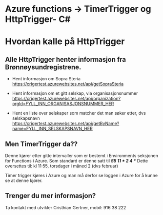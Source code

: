 # Azure functions -> TimerTrigger og HttpTrigger- C<span>#</span>

# Hvordan kalle på HttpTrigger

## Alle HttpTrigger henter informasjon fra Brønnøysundregistrene.

- Hent informasjon om Sopra Steria<br/>
  https://crigertest.azurewebsites.net/api/getSopraSteria
  
- Hent informasjon om et gitt selskap, via organisasjonsnummer<br/>
  https://crigertest.azurewebsites.net/api/organization?orgId=FYLL_INN_ORGANISASJONSNUMMER_HER

- Hent en liste over selskaper som matcher det man søker etter, dvs selskapsnavn<br/>
  https://crigertest.azurewebsites.net/api/getByName?name=FYLL_INN_SELSKAPSNAVN_HER

## Men TimerTrigger da??
Denne kjører etter gitte intervaller som er bestemt i Environments seksjonen for Functions i Azure.
Som standard er denne satt til ___55 11 * 2 4 *___
Dette oversettes til: kl 11:55, torsdager i måned 2 (dvs februar)

Timer trigger kjøres i Azure og man må derfor se loggen i Azure for å kunne se at denne kjører.

## Trenger du mer informasjon?
Ta kontakt med utvikler Cristhian Gertner, mobil: 916 38 222
